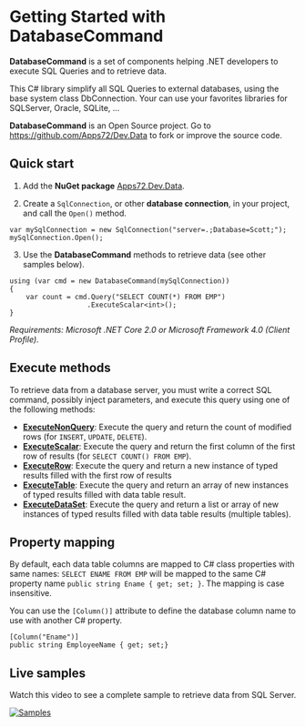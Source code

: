 # Getting Started with DatabaseCommand

**DatabaseCommand** is a set of components helping .NET developers to execute SQL Queries and to retrieve data.

This C# library simplify all SQL Queries to external databases, using the base system class DbConnection. 
Your can use your favorites libraries for SQLServer, Oracle, SQLite, ...

**DatabaseCommand** is an Open Source project. Go to https://github.com/Apps72/Dev.Data to fork or improve the source code.

## Quick start

1. Add the **NuGet package** [Apps72.Dev.Data](https://www.nuget.org/packages/Apps72.Dev.Data).

2. Create a `SqlConnection`, or other **database connection**, in your project, and call the `Open()` method.

```CSharp
var mySqlConnection = new SqlConnection("server=.;Database=Scott;");
mySqlConnection.Open();
```
   
3. Use the **DatabaseCommand** methods to retrieve data (see other samples below).

```CSharp
using (var cmd = new DatabaseCommand(mySqlConnection))
{
    var count = cmd.Query("SELECT COUNT(*) FROM EMP")
                   .ExecuteScalar<int>();
}
```

*Requirements: Microsoft .NET Core 2.0 or Microsoft Framework 4.0 (Client Profile).*

## Execute methods

To retrieve data from a database server, you must write a correct SQL command, 
possibly inject parameters, and execute this query using one of the following methods:

- [**ExecuteNonQuery**](basic-samples.md): Execute the query and return the count of modified rows (for `INSERT`, `UPDATE`, `DELETE`).
- [**ExecuteScalar**](basic-samples.md#ExecuteScalar): Execute the query and return the first column of the first row of results (for `SELECT COUNT() FROM EMP`).
- [**ExecuteRow**](basic-samples.md#ExecuteRow): Execute the query and return a new instance of typed results filled with the first row of results
- [**ExecuteTable**](basic-samples.md#ExecuteTable): Execute the query and return an array of new instances of typed results filled with data table result.
- [**ExecuteDataSet**](basic-samples.md): Execute the query and return a list or array of new instances of typed results filled with data table results (multiple tables).

## Property mapping

By default, each data table columns are mapped to C# class properties with same names: 
`SELECT ENAME FROM EMP` will be mapped to the same C# property name `public string Ename { get; set; }`.
The mapping is case insensitive.

You can use the `[Column()]` attribute to define the database column name to use with another C# property.

```CSharp
[Column("Ename")]
public string EmployeeName { get; set;}
```

## Live samples

Watch this video to see a complete sample to retrieve data from SQL Server.

[![Samples](https://img.youtube.com/vi/DRfM15Paw8k/0.jpg)](https://www.youtube.com/watch?v=DRfM15Paw8k)
